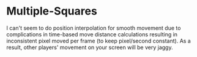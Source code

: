 # Multiple-Squares
I can't seem to do position interpolation for smooth movement due to complications in time-based move distance calculations resulting in inconsistent pixel moved per frame (to keep pixel/second constant). As a result, other players' movement on your screen will be very jaggy.

